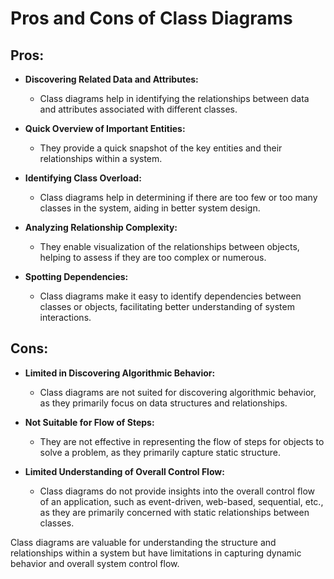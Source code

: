 # Pros and Cons of Class Diagrams

## Pros:

- **Discovering Related Data and Attributes:**
  - Class diagrams help in identifying the relationships between data and attributes associated with different classes.

- **Quick Overview of Important Entities:**
  - They provide a quick snapshot of the key entities and their relationships within a system.

- **Identifying Class Overload:**
  - Class diagrams help in determining if there are too few or too many classes in the system, aiding in better system design.

- **Analyzing Relationship Complexity:**
  - They enable visualization of the relationships between objects, helping to assess if they are too complex or numerous.

- **Spotting Dependencies:**
  - Class diagrams make it easy to identify dependencies between classes or objects, facilitating better understanding of system interactions.

## Cons:

- **Limited in Discovering Algorithmic Behavior:**
  - Class diagrams are not suited for discovering algorithmic behavior, as they primarily focus on data structures and relationships.

- **Not Suitable for Flow of Steps:**
  - They are not effective in representing the flow of steps for objects to solve a problem, as they primarily capture static structure.

- **Limited Understanding of Overall Control Flow:**
  - Class diagrams do not provide insights into the overall control flow of an application, such as event-driven, web-based, sequential, etc., as they are primarily concerned with static relationships between classes.

Class diagrams are valuable for understanding the structure and relationships within a system but have limitations in capturing dynamic behavior and overall system control flow.
